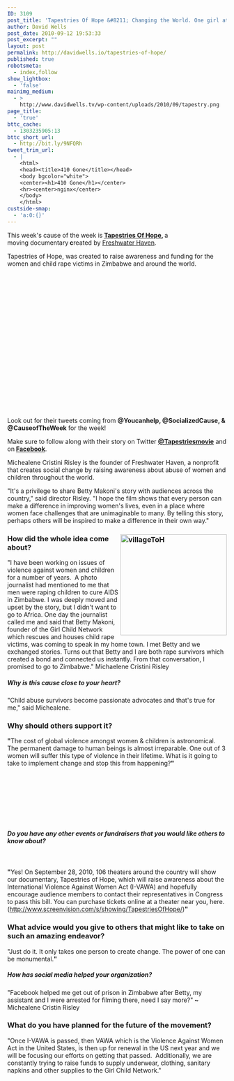 ```yaml
---
ID: 3109
post_title: 'Tapestries Of Hope &#8211; Changing the World. One girl at a time'
author: David Wells
post_date: 2010-09-12 19:53:33
post_excerpt: ""
layout: post
permalink: http://davidwells.io/tapestries-of-hope/
published: true
robotsmeta:
  - index,follow
show_lightbox:
  - 'false'
mainimg_medium:
  - >
    http://www.davidwells.tv/wp-content/uploads/2010/09/tapestry.png
page_title:
  - 'true'
bttc_cache:
  - 1303235905:13
bttc_short_url:
  - http://bit.ly/9NFQRh
tweet_trim_url:
  - |
    <html>
    <head><title>410 Gone</title></head>
    <body bgcolor="white">
    <center><h1>410 Gone</h1></center>
    <hr><center>nginx</center>
    </body>
    </html>
custside-smap:
  - 'a:0:{}'
---
```

This week's cause of the week is<strong> <a href="http://www.tapestriesofhope.com/">Tapestries Of Hope</a>, <span style="font-weight: normal;">a moving documentary</span> c<span style="font-weight: normal;">reated by </span><span style="font-weight: normal;"><a href="http://freshwaterhaven.org/">Freshwater Haven</a></span><span style="font-weight: normal;">. </span></strong>

<strong><span style="font-weight: normal;">Tapestries of Hope, was created to raise awareness and funding for the women and child rape victims in Zimbabwe and around the world. </span></strong>
<object width="540" height="328" classid="clsid:d27cdb6e-ae6d-11cf-96b8-444553540000" codebase="http://download.macromedia.com/pub/shockwave/cabs/flash/swflash.cab#version=6,0,40,0"><param name="allowFullScreen" value="true" /><param name="allowscriptaccess" value="always" /><param name="src" value="http://www.youtube.com/v/qdLvIfZwgy0?fs=1&amp;hl=en_US" /><param name="allowfullscreen" value="true" /><embed width="540" height="328" type="application/x-shockwave-flash" src="http://www.youtube.com/v/qdLvIfZwgy0?fs=1&amp;hl=en_US" allowFullScreen="true" allowscriptaccess="always" allowfullscreen="true" /></object>

Look out for their tweets coming from <strong>@Youcanhelp, @SocializedCause, &amp; @CauseofTheWeek</strong> for the week!

Make sure to follow along with their story on Twitter <a href="http://twitter.com/Tapestriesmovie"><strong>@Tapestriesmovie</strong></a> and on<strong> </strong><a href="http://www.facebook.com/TapestriesofHope"><strong>Facebook</strong></a>.

Michealene Cristini Risley is the founder of Freshwater Haven, a nonprofit that creates social change by raising awareness about abuse of women and children throughout the world.

"It's a privilege to share Betty Makoni's story with audiences across the country," said director Risley. "I hope the film shows that every person can make a difference in improving women's lives, even in a place where women face challenges that are unimaginable to many. By telling this story, perhaps others will be inspired to make a difference in their own way."
<!--more-->
<h3><a href="http://www.davidwells.tv/wp-content/uploads/2010/09/villageToH.jpg"><img style="margin: 0px 0px 0px 3px; display: inline; border: 0px;" title="villageToH" src="http://www.davidwells.tv/wp-content/uploads/2010/09/villageToH_thumb.jpg" alt="villageToH" width="244" height="231" align="right" border="0" /></a> How did the whole idea come about?</h3>
"I have been working on issues of violence against women and children for a number of years.  A photo journalist had mentioned to me that men were raping children to cure AIDS in Zimbabwe. I was deeply moved and upset by the story, but I didn't want to go to Africa. One day the journalist called me and said that Betty Makoni, founder of the Girl Child Network which rescues and houses child rape victims, was coming to speak in my home town. I met Betty and we exchanged stories. Turns out that Betty and I are both rape survivors which created a bond and connected us instantly. From that conversation, I promised to go to Zimbabwe." Michaelene Cristini Risley
<h5>Why is this cause close to your heart?</h5>
"Child abuse survivors become passionate advocates and that's true for me," said Michealene.  <strong> </strong>
<h3>Why should others support it?</h3>
<strong>"</strong>The cost of global violence amongst women &amp; children is astronomical. The permanent damage to human beings is almost irreparable. One out of 3 women will suffer this type of violence in their lifetime. What is it going to take to implement change and stop this from happening?<strong>"</strong>

&nbsp;

&nbsp;

&nbsp;

&nbsp;
<h5><strong> </strong><strong><strong>Do you have any other events or fundraisers that you would like others to know about? </strong></strong></h5>
&nbsp;

<strong><strong>"</strong></strong>Yes! On September 28, 2010, 106 theaters around the country will show our documentary, Tapestries of Hope, which will raise awareness about the International Violence Against Women Act (I-VAWA) and hopefully encourage audience members to contact their representatives in Congress to pass this bill. You can purchase tickets online at a theater near you, here.(<a href="http://www.screenvision.com/s/showing/TapestriesOfHope/">http://www.screenvision.com/s/showing/TapestriesOfHope/</a>)<strong><strong>"
</strong></strong>
<h3>What advice would you give to others that might like to take on such an amazing endeavor?</h3>
"Just do it. It only takes one person to create change. The power of one can be monumental.<strong><strong><strong>"</strong></strong></strong>
<h5>How has social media helped your organization?</h5>
"Facebook helped me get out of prison in Zimbabwe after Betty, my assistant and I were arrested for filming there, need I say more?"<strong><strong><strong> ~ </strong></strong></strong>Michealene Cristin Risley
<h3>What do you have planned for the future of the movement?</h3>
"Once I-VAWA is passed, then VAWA which is the Violence Against Women Act in the United States, is then up for renewal in the US next year and we will be focusing our efforts on getting that passed.  Additionally, we are constantly trying to raise funds to supply underwear, clothing, sanitary napkins and other supplies to the Girl Child Network."